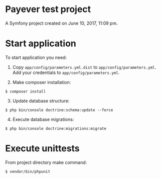 Payever test project
====================

A Symfony project created on June 10, 2017, 11:09 pm.

Start application
=================

To start application you need:

1. Copy `app/config/parameters.yml.dist` to `app/config/parameters.yml`. Add your credentials to `app/config/parameters.yml`.

2. Make composer installation:

`$ composer install`

3. Update database structure:

`$ php bin/console doctrine:schema:update --force`

4. Execute database migrations:

`$ php bin/console doctrine:migrations:migrate`

Execute unittests
=================

From project directory make command:

`$ vendor/bin/phpunit`